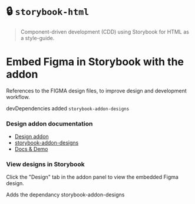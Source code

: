 # 🔒 `storybook-html`

> Component-driven development (CDD) using Storybook for HTML as a style-guide.


# Embed Figma in Storybook with the addon

References to the FIGMA design files, to improve design and development workflow. 

devDependencies added `storybook-addon-designs`

### Design addon documentation

- [Design addon](https://storybook.js.org/docs/react/sharing/design-integrations#embed-figma-in-storybook-with-the-addon)
- [storybook-addon-designs](https://storybook.js.org/addons/storybook-addon-designs)
- [Docs & Demo](https://pocka.github.io/storybook-addon-designs/?path=/story/docs-quick-start--page)

### View designs in Storybook

Click the "Design" tab in the addon panel to view the embedded Figma design.

Adds the dependancy storybook-addon-designs